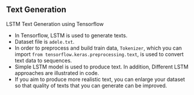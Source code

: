 ## Text Generation
LSTM Text Generation using Tensorflow
- In Tensorflow, LSTM is used to generate texts.
- Dataset file is `adele.txt`.
- In order to preprocess and build train data, `Tokenizer`, which you can import `from tensorflow.keras.preprocessing.text`, is used to convert text data to sequences.
- Simple LSTM model is used to produce text. In addition, Different LSTM approaches are illustrated in code.
- If you aim to produce more realistic text, you can enlarge your dataset so that quality of texts that you can generate can be improved.
